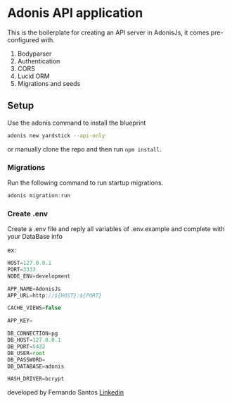 # Adonis API application

This is the boilerplate for creating an API server in AdonisJs, it comes pre-configured with.

1. Bodyparser
2. Authentication
3. CORS
4. Lucid ORM
5. Migrations and seeds

## Setup

Use the adonis command to install the blueprint

```bash
adonis new yardstick --api-only
```

or manually clone the repo and then run `npm install`.


### Migrations

Run the following command to run startup migrations.

```js
adonis migration:run
```

### Create .env
Create a .env file and reply all variables of .env.example
and complete with your DataBase info

ex:
```js
HOST=127.0.0.1
PORT=3333
NODE_ENV=development

APP_NAME=AdonisJs
APP_URL=http://${HOST}:${PORT}

CACHE_VIEWS=false

APP_KEY=

DB_CONNECTION=pg
DB_HOST=127.0.0.1
DB_PORT=5432
DB_USER=root
DB_PASSWORD=
DB_DATABASE=adonis

HASH_DRIVER=bcrypt

```


developed by Fernando Santos
<a href="https://www.linkedin.com/in/fernando-santos-686632122/">Linkedin</a>
